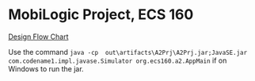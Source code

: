 # MobiLogic Project, ECS 160

[Design Flow Chart](https://lucid.app/lucidchart/invitations/accept/81c8a6fe-cd08-4075-b6da-bf2002145bae)

Use the command `java -cp  out\artifacts\A2Prj\A2Prj.jar;JavaSE.jar com.codename1.impl.javase.Simulator org.ecs160.a2.AppMain` if on Windows to run the jar.
